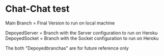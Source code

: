 # Chat-Chat test

Main Branch = Final Version to run on local machine

DepoyedServer = Branch with the Server configuration to run on Heroku
DepoyedSocket = Branch with the Socket configuration to run on Heroku

The both "Depoyedbranchas" are for future reference only
